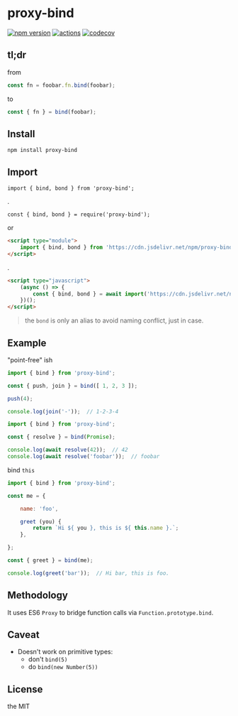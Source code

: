 # proxy-bind

[![npm version](https://badgen.net/npm/v/proxy-bind)](https://www.npmjs.com/package/proxy-bind)
[![actions](https://github.com/imcotton/proxy-bind/workflows/Check/badge.svg)](https://github.com/imcotton/proxy-bind/actions)
[![codecov](https://codecov.io/gh/imcotton/proxy-bind/branch/master/graph/badge.svg)](https://codecov.io/gh/imcotton/proxy-bind)



## tl;dr

from

```javascript
const fn = foobar.fn.bind(foobar);
```

to

```javascript
const { fn } = bind(foobar);
```



## Install

    npm install proxy-bind



## Import

    import { bind, bond } from 'proxy-bind';

.

    const { bind, bond } = require('proxy-bind');

or

```html
<script type="module">
    import { bind, bond } from 'https://cdn.jsdelivr.net/npm/proxy-bind@1.x/index.mjs';
</script>
```
.
```html
<script type="javascript">
    (async () => {
        const { bind, bond } = await import('https://cdn.jsdelivr.net/npm/proxy-bind@1.x/index.mjs');
    })();
</script>
```

> the `bond` is only an alias to avoid naming conflict, just in case.



## Example

"point-free" ish

```javascript
import { bind } from 'proxy-bind';

const { push, join } = bind([ 1, 2, 3 ]);

push(4);

console.log(join('-'));  // 1-2-3-4
```

```javascript
import { bind } from 'proxy-bind';

const { resolve } = bind(Promise);

console.log(await resolve(42));  // 42
console.log(await resolve('foobar'));  // foobar
```

bind `this`

```javascript
import { bind } from 'proxy-bind';

const me = {

    name: 'foo',

    greet (you) {
        return `Hi ${ you }, this is ${ this.name }.`;
    },

};

const { greet } = bind(me);

console.log(greet('bar'));  // Hi bar, this is foo.
```



## Methodology

It uses ES6 `Proxy` to bridge function calls via `Function.prototype.bind`.



## Caveat

- Doesn't work on primitive types:
  - don't `bind(5)`
  - do `bind(new Number(5))`



## License

the MIT

